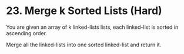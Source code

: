 # 23. Merge k Sorted Lists (Hard)

You are given an array of k linked-lists lists, each linked-list is sorted in ascending order.

Merge all the linked-lists into one sorted linked-list and return it.


